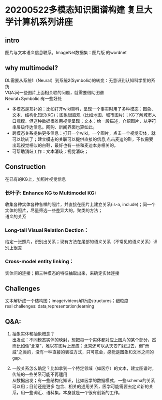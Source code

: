 # 20200522多模态知识图谱构建 复旦大学计算机系列讲座

## intro
图片与文本语义信息联系。ImageNet数据集：图片版 的wordnet  
## why multimodel?
DL需要从系统1（Neural）到系统2(Symbolic)的转变：无意识到认知科学里的系统  
VQA:问一些图片上面相关联的问题，就需要借助图谱  
Neural+Symbolic:有一些好处  
- 多模态是互补的：比如打开wiki百科，呈现一个事实时用了多种模态：图象、文本、结构化知识(KG)；图象很直观（比如地图、城市图片）；KG了解城市人口规模、但这种数据很难用视觉呈现；文本：给一段描述，介绍图片，从字符串层级传达信息。网购、新闻界面也算如此。  
- 跨模态关系提供更多信息：打开一个wiki，一个图片，点击一个视觉实体，就可以跳转了；建立模态的关联可以提供直接的信息;点击麦迪的鞋，不仅需要出现视觉相似的白鞋，最好也有一些和麦迪本身相关的。
- 可帮助消歧工作：文本消歧；视觉消歧；

## Construction
在已有的KG上，加照片视觉信息
### 长叶子: Enhance KG to Multimodel KG: 
收集各种实体各种各样的照片，并直接在图片上建立关系(is-a, include)；同一个实体的照片，尽量筛选一些差异大的，聚类的方法；  
语义的关系  
### Long-tail Visual Relation Dection：  
给定一张照片，识别出关系；现有方法在尾部的语义关系（不常见的语义关系）识别上很差
### Cross-model entity linking：
实体间的连接；把三种模态的特征抽取出来，来确定实体连接

## Challenges
文本解析成一个结构图；image/videos解析成structures；细粒度  
real challenges: data;representation;learning

## Q&A:
1. 抽象实体和抽象概念？  
出发点：不同模态实体的映射，想把每一个实体都对应上图片的某个部分，然而比如像“北京”，难以在图片上反应；北京还可以从天安门找过去，但"示威"之类的，没有一种直接的表征方式，只可意会，感觉是图象和文本之间的gap。

2. 一般关系怎么确定？比如拿到一个特定领域（如医疗）的文本，建立图谱时，传统的一些关系可能不再适用  
从数据出发；有一些结构化知识，比如医学的数据模式，一些schema的关系可以用；目前还是更多 包含、相关的通用关系，医学可能需要去定义新的关系，用一些词汇、语料集，本身就是一个很有创新的工作。  


